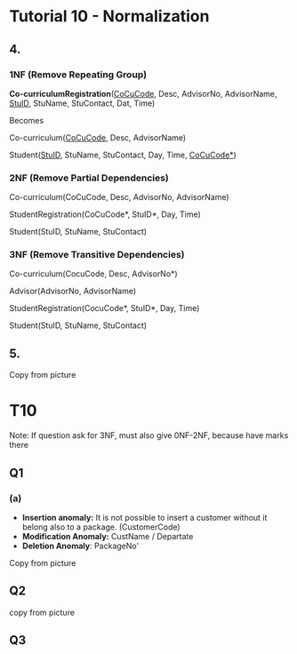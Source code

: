 # Tutorial 10 - Normalization

## 4. 

### 1NF (Remove Repeating Group)

**Co-curriculumRegistration**(<u>CoCuCode</u>, Desc, AdvisorNo, AdvisorName, <u>StuID</u>, StuName, StuContact, Dat, Time)

Becomes

Co-curriculum(<u>CoCuCode</u>, Desc, AdvisorName)

Student(<u>StuID</u>, StuName, StuContact, Day, Time, <u>CoCuCode*</u>)

### 2NF (Remove Partial Dependencies)

Co-curriculum(CoCuCode, Desc, AdvisorNo, AdvisorName)

StudentRegistration(CoCuCode\*, StuID\*, Day, Time)

Student(StuID, StuName, StuContact)

### 3NF (Remove Transitive Dependencies)

Co-curriculum(CocuCode, Desc, AdvisorNo*)

Advisor(AdvisorNo, AdvisorName)

StudentRegistration(CocuCode\*, StuID\*, Day, Time)

Student(StuID, StuName, StuContact)

## 5. 

Copy from picture

# T10

Note: If question ask for 3NF, must also give 0NF-2NF, because have marks there

## Q1

### (a)

- **Insertion anomaly:** It is not possible to insert a customer without it belong also to a package. (CustomerCode)
- **Modification Anomaly:** CustName / Departate
- **Deletion Anomaly**: PackageNo'

Copy from picture

## Q2

copy from picture

## Q3

